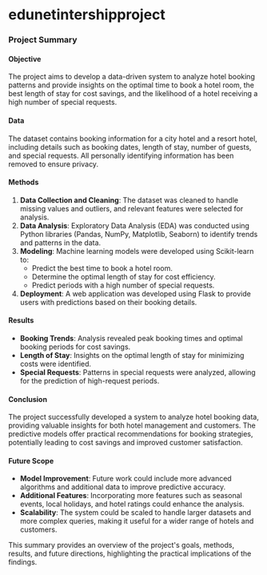 # edunetintershipproject
### Project Summary

#### Objective
The project aims to develop a data-driven system to analyze hotel booking patterns and provide insights on the optimal time to book a hotel room, the best length of stay for cost savings, and the likelihood of a hotel receiving a high number of special requests.

#### Data
The dataset contains booking information for a city hotel and a resort hotel, including details such as booking dates, length of stay, number of guests, and special requests. All personally identifying information has been removed to ensure privacy.

#### Methods
1. **Data Collection and Cleaning**: The dataset was cleaned to handle missing values and outliers, and relevant features were selected for analysis.
2. **Data Analysis**: Exploratory Data Analysis (EDA) was conducted using Python libraries (Pandas, NumPy, Matplotlib, Seaborn) to identify trends and patterns in the data.
3. **Modeling**: Machine learning models were developed using Scikit-learn to:
   - Predict the best time to book a hotel room.
   - Determine the optimal length of stay for cost efficiency.
   - Predict periods with a high number of special requests.
4. **Deployment**: A web application was developed using Flask to provide users with predictions based on their booking details.

#### Results
- **Booking Trends**: Analysis revealed peak booking times and optimal booking periods for cost savings.
- **Length of Stay**: Insights on the optimal length of stay for minimizing costs were identified.
- **Special Requests**: Patterns in special requests were analyzed, allowing for the prediction of high-request periods.

#### Conclusion
The project successfully developed a system to analyze hotel booking data, providing valuable insights for both hotel management and customers. The predictive models offer practical recommendations for booking strategies, potentially leading to cost savings and improved customer satisfaction.

#### Future Scope
- **Model Improvement**: Future work could include more advanced algorithms and additional data to improve predictive accuracy.
- **Additional Features**: Incorporating more features such as seasonal events, local holidays, and hotel ratings could enhance the analysis.
- **Scalability**: The system could be scaled to handle larger datasets and more complex queries, making it useful for a wider range of hotels and customers.

This summary provides an overview of the project's goals, methods, results, and future directions, highlighting the practical implications of the findings.
